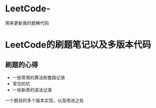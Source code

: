 # LeetCode-
用来更新我的题解代码
# LeetCode的刷题笔记以及多版本代码

## 刷题的心得

- 一些常用的算法和套路记录
- 常见的坑
- 一些新奇的语法记录

一个题目的多个版本实现，以及改进之处
